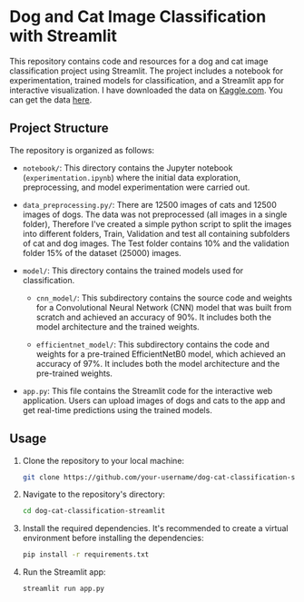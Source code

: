 # Dog and Cat Image Classification with Streamlit

This repository contains code and resources for a dog and cat image classification project using Streamlit. The project includes a notebook for experimentation, trained models for classification, and a Streamlit app for interactive visualization.
I have downloaded the data on [Kaggle.com](https://www.kaggle.com/).
You can get the data [here](https://drive.google.com/file/d/1w2Z-XREFr7bCLfLCJ5dKPo4osOsjjZxx/view?usp=sharing).

## Project Structure

The repository is organized as follows:

- `notebook/`: This directory contains the Jupyter notebook (`experimentation.ipynb`) where the initial data exploration, preprocessing, and model experimentation were carried out.

-  `data_preprocessing.py/`:  There are 12500 images of cats and 12500 images of dogs. The data was not preprocessed (all images in a single folder), Therefore I've created a simple python script to split the images into different folders, Train, Validation and test all containing subfolders of cat and dog images. The Test folder contains 10% and the validation folder 15% of the dataset (25000) images.

- `model/`: This directory contains the trained models used for classification.

  - `cnn_model/`: This subdirectory contains the source code and weights for a Convolutional Neural Network (CNN) model that was built from scratch and achieved an accuracy of 90%. It includes both the model architecture and the trained weights.

  - `efficientnet_model/`: This subdirectory contains the code and weights for a pre-trained EfficientNetB0 model, which achieved an accuracy of 97%. It includes both the model architecture and the pre-trained weights.

- `app.py`: This file contains the Streamlit code for the interactive web application. Users can upload images of dogs and cats to the app and get real-time predictions using the trained models.

## Usage

1. Clone the repository to your local machine:

   ```bash
   git clone https://github.com/your-username/dog-cat-classification-streamlit.git

2. Navigate to the repository's directory:

   ```bash
   cd dog-cat-classification-streamlit
   
3. Install the required dependencies. It's recommended to create a virtual environment before installing the dependencies:

   ```bash
   pip install -r requirements.txt

4. Run the Streamlit app:

    ```bash
    streamlit run app.py

